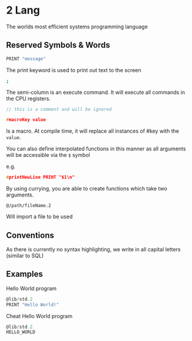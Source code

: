 # 2 Lang

The worlds most efficient systems programming language

## Reserved Symbols & Words

```sh
PRINT "message"
```

The print keyword is used to print out text to the screen

```sh
;
```

The semi-column is an execute command. It will execute all commands in the CPU registers.

```C
// this is a comment and will be ignored
```

```C
#macroKey value
```

Is a macro. At compile time, it will replace all instances of #key with the `value`.

You can also define interpolated functions in this manner as all arguments will be accessible via the `$` symbol

e.g.

```C
#printNewLine PRINT "$1\n"
```

By using currying, you are able to create functions which take two arguments.

```
@/path/fileName.2
```

Will import a file to be used

## Conventions

As there is currently no syntax highlighting, we write in all capital letters (similar to SQL)

## Examples

Hello World program

```C
@lib/std.2
PRINT "Hello World!"
```

Cheat Hello World program

```C
@lib/std.2
HELLO_WORLD
```
